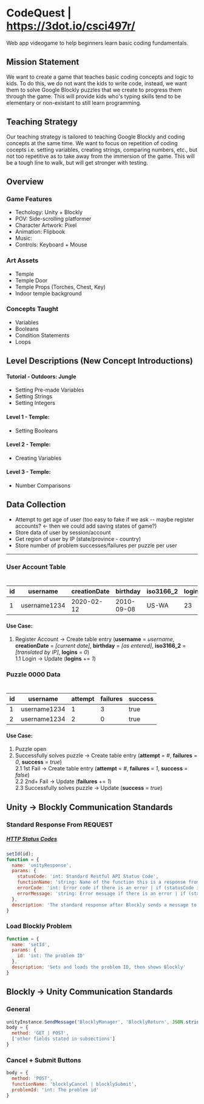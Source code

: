 # CodeQuest | https://3dot.io/csci497r/

Web app videogame to help beginners learn basic coding fundamentals.

## Mission Statement
We want to create a game that teaches basic coding concepts and logic to kids. To do this, we do not want the kids to write code, instead, we want them to solve Google Blockly puzzles that we create to progress them through the game. This will provide kids who's typing skills tend to be elementary or non-existant to still learn programming. 

## Teaching Strategy
Our teaching strategy is tailored to teaching Google Blockly and coding concepts at the same time. We want to focus on repetition of coding cocepts i.e. setting variables, creating strings, comparing numbers, etc., but not too repetitive as to take away from the immersion of the game. This will be a tough line to walk, but will get stronger with testing.

## Overview
### Game Features
- Techology: Unity + Blockly
- POV: Side-scrolling platformer
- Character Artwork: Pixel
- Animation: Flipbook
- Music: 
- Controls: Keyboard + Mouse

### Art Assets
- Temple
- Temple Door 
- Temple Props (Torches, Chest, Key)
- Indoor temple background

### Concepts Taught
- Variables
- Booleans
- Condition Statements
- Loops

## Level Descriptions (New Concept Introductions)
#### Tutorial - Outdoors: Jungle
- Setting Pre-made Variables
- Setting Strings
- Setting Integers
#### Level 1 - Temple:
- Setting Booleans
#### Level 2 - Temple:
- Creating Variables
#### Level 3 - Temple:
- Number Comparisons

## Data Collection
- Attempt to get age of user (too easy to fake if we ask -- maybe register accounts? <- then we could add saving states of game?)
- Store data of user by session/account
- Get region of user by IP (state/province - country)
- Store number of problem successes/failures per puzzle per user

---
### User Account Table
#
| id | username | creationDate | birthday | iso3166_2 | logins |
| --- | --- | --- | --- | --- | --- |
| 1 | username1234 | 2020-02-12 | 2010-09-08 | US-WA | 23 |

#### Use Case:
1. Register Account -> Create table entry (**username** = *username*, **creationDate** = *[current date]*, **birthday** = *[as entered]*, **iso3166_2** = *[translated by IP]*, **logins** = *0*)\
  1.1 Login -> Update (**logins** += *1*)

### Puzzle 0000 Data
#
| id | username | attempt | failures | success |
| --- | --- | --- | --- | --- |
| 1 | username1234 | 1 | 3 | true |
| 2 | username1234 | 2 | 0 | true |

#### Use Case:
1. Puzzle open
2. Successfully solves puzzle -> Create table entry (**attempt** = *#*, **failures** = *0*, **success** = *true*)\
  2.1 1st Fail -> Create table entry (**attempt** = *#*, **failures** = *1*, **success** = *false*)\
  2.2 2nd+ Fail -> Update (**failures** += *1*)\
  2.3 Successfully solves puzzle -> Update (**success** = *true*)


## Unity -> Blockly Communication Standards
### Standard Response From REQUEST
##### [HTTP Status Codes](https://restfulapi.net/http-status-codes/)
```javascript
setId(id);
function = {
  name: 'unityResponse',
  params: {
    statusCode: 'int: Standard Restful API Status Code',
    functionName: 'string: Name of the function this is a response from',
    errorCode: 'int: Error code if there is an error | if (statusCode is 4xx or 5xx)',
    errorMessage: 'string: Error message if there is an error | if (statusCode is 4xx or 5xx)'
  },
  description: 'The standard response after Blockly sends a message to the BlocklyManager Object'
}
```
### Load Blockly Problem
```javascript
function = {
  name: 'setId',
  params: {
    id: 'int: The problem ID'
  },
  description: 'Sets and loads the problem ID, then shows Blockly'
}
```


## Blockly -> Unity Communication Standards
### General
```javascript
unityInstance.SendMessage('BlocklyManager', 'BlocklyReturn', JSON.stringify(body));
body = {
  method: 'GET | POST',
  ['other fields stated in subsections']
}
```
### Cancel + Submit Buttons
```javascript
body = {
  method: 'POST',
  functionName: 'blocklyCancel | blocklySubmit',
  problemId: 'int: The problem id'
}
```


